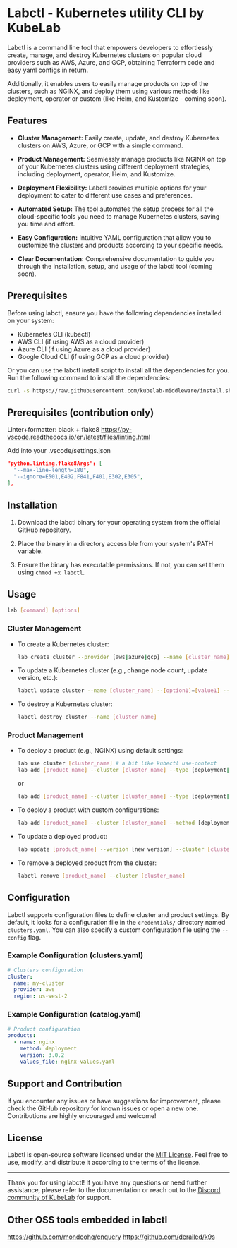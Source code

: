 # Labctl - Kubernetes utility CLI by KubeLab

Labctl is a command line tool that empowers developers to effortlessly create, manage, and destroy Kubernetes clusters on popular cloud providers such as AWS, Azure, and GCP, obtaining Terraform code and easy yaml configs in return.

Additionally, it enables users to easily manage products on top of the clusters, such as NGINX, and deploy them using various methods like deployment, operator or custom (like Helm, and Kustomize - coming soon).

## Features

- **Cluster Management:** Easily create, update, and destroy Kubernetes clusters on AWS, Azure, or GCP with a simple command.

- **Product Management:** Seamlessly manage products like NGINX on top of your Kubernetes clusters using different deployment strategies, including deployment, operator, Helm, and Kustomize.

- **Deployment Flexibility:** Labctl provides multiple options for your deployment to cater to different use cases and preferences.

- **Automated Setup:** The tool automates the setup process for all the cloud-specific tools you need to manage Kubernetes clusters, saving you time and effort.

- **Easy Configuration:** Intuitive YAML configuration that allow you to customize the clusters and products according to your specific needs.

- **Clear Documentation:** Comprehensive documentation to guide you through the installation, setup, and usage of the labctl tool (coming soon).

## Prerequisites

Before using labctl, ensure you have the following dependencies installed on your system:

- Kubernetes CLI (kubectl)
- AWS CLI (if using AWS as a cloud provider)
- Azure CLI (if using Azure as a cloud provider)
- Google Cloud CLI (if using GCP as a cloud provider)

Or you can use the labctl install script to install all the dependencies for you.
Run the following command to install the dependencies:

```bash
curl -s https://raw.githubusercontent.com/kubelab-middleware/install.sh | bash
```

## Prerequisites (contribution only)

Linter+formatter: black + flake8
https://py-vscode.readthedocs.io/en/latest/files/linting.html

Add into your .vscode/settings.json

```json
"python.linting.flake8Args": [
  "--max-line-length=180",
  "--ignore=E501,E402,F841,F401,E302,E305",
],
```

## Installation

1. Download the labctl binary for your operating system from the official GitHub repository.

2. Place the binary in a directory accessible from your system's PATH variable.

3. Ensure the binary has executable permissions. If not, you can set them using `chmod +x labctl`.

## Usage

```bash
lab [command] [options]
```

### Cluster Management

- To create a Kubernetes cluster:
  ```bash
  lab create cluster --provider [aws|azure|gcp] --name [cluster_name]
  ```

- To update a Kubernetes cluster (e.g., change node count, update version, etc.):
  ```bash
  labctl update cluster --name [cluster_name] --[option1]=[value1] --[option2]=[value2] ...
  ```

- To destroy a Kubernetes cluster:
  ```bash
  labctl destroy cluster --name [cluster_name]
  ```

### Product Management

- To deploy a product (e.g., NGINX) using default settings:
  ```bash
  lab use cluster [cluster_name] # a bit like kubectl use-context
  lab add [product_name] --cluster [cluster_name] --type [deployment|operator]
  ```
  or
  ```bash
  lab add [product_name] --cluster [cluster_name] --type [deployment|operator]
  ```

- To deploy a product with custom configurations:
  ```bash
  lab add [product_name] --cluster [cluster_name] --method [deployment|operator|] --config [path_to_config_file]
  ```

- To update a deployed product:
  ```bash
  lab update [product_name] --version [new version] --cluster [cluster_name] (--method [deployment|operator]) --config [path_to_updated_config_file]
  ```

- To remove a deployed product from the cluster:
  ```bash
  labctl remove [product_name] --cluster [cluster_name]
  ```

## Configuration

Labctl supports configuration files to define cluster and product settings. By default, it looks for a configuration file in the `credentials/` directory named `clusters.yaml`. You can also specify a custom configuration file using the `--config` flag.

### Example Configuration (clusters.yaml)

```yaml
# Clusters configuration
cluster:
  name: my-cluster
  provider: aws
  region: us-west-2
```

### Example Configuration (catalog.yaml)

```yaml
# Product configuration
products:
  - name: nginx
    method: deployment
    version: 3.0.2
    values_file: nginx-values.yaml
```


## Support and Contribution

If you encounter any issues or have suggestions for improvement, please check the GitHub repository for known issues or open a new one. Contributions are highly encouraged and welcome!

## License

Labctl is open-source software licensed under the [MIT License](LICENSE). Feel free to use, modify, and distribute it according to the terms of the license.

---

Thank you for using labctl! If you have any questions or need further assistance, please refer to the documentation or reach out to the [Discord community of KubeLab](https://discord.gg/aVEhdDDark) for support.

## Other OSS tools embedded in labctl
https://github.com/mondoohq/cnquery
https://github.com/derailed/k9s